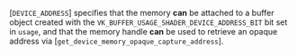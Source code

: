 [`DEVICE_ADDRESS`] specifies that the memory
 **can**  be attached to a buffer object created with the
`VK_BUFFER_USAGE_SHADER_DEVICE_ADDRESS_BIT` bit set in `usage`,
and that the memory handle  **can**  be used to retrieve an opaque address
via [`get_device_memory_opaque_capture_address`].